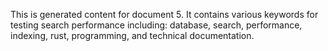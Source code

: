 This is generated content for document 5. It contains various keywords for testing search performance including: database, search, performance, indexing, rust, programming, and technical documentation.